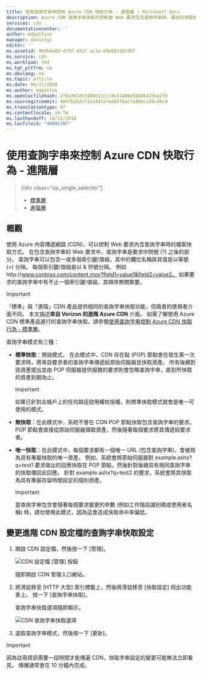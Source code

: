 ```yaml
---
title: 使用查詢字串來控制 Azure CDN 快取行為 - 進階層 | Microsoft Docs
description: Azure CDN 查詢字串快取可控制當 Web 要求包含查詢字串時，要如何快取檔案。 本文說明「來自 Verizon 的進階 Azure CDN」產品中的查詢字串快取。
services: cdn
documentationcenter: ''
author: mdgattuso
manager: danielgi
editor: ''
ms.assetid: 99db4a85-4f5f-431f-ac3a-69e05518c997
ms.service: cdn
ms.workload: tbd
ms.tgt_pltfrm: na
ms.devlang: na
ms.topic: article
ms.date: 06/11/2018
ms.author: magattus
ms.openlocfilehash: 2f0a361d53489e22ccc8e41406e5b86b423ea2f6
ms.sourcegitcommit: 4047b262cf2a1441a7ae82f8ac7a80ec148c40c4
ms.translationtype: HT
ms.contentlocale: zh-TW
ms.lasthandoff: 10/11/2018
ms.locfileid: "49091397"
---
```

# <a name="control-azure-cdn-caching-behavior-with-query-strings---premium-tier"></a>使用查詢字串來控制 Azure CDN 快取行為 - 進階層
> [!div class="op_single_selector"]
> * [標準層](cdn-query-string.md)
> * [進階層](cdn-query-string-premium.md)
> 

## <a name="overview"></a>概觀
使用 Azure 內容傳遞網路 (CDN)，可以控制 Web 要求內含查詢字串時的檔案快取方式。 在包含查詢字串的 Web 要求中，查詢字串是要求中問號 (?) 之後的部分。 查詢字串可以包含一或多個索引鍵/值組，其中的欄位名稱與其值是以等號 (=) 分隔。 每個索引鍵/值組是以 & 符號分隔。 例如 http:\//www.contoso.com/content.mov?field1=value1&field2=value2。 如果要求的查詢字串中有不止一個索引鍵/值組，其順序無關緊要。 

> [!IMPORTANT]
> 「標準」與「進階」CDN 產品提供相同的查詢字串快取功能，但兩者的使用者介面不同。 本文描述**來自 Verizon 的進階 Azure CDN** 介面。 如需了解使用 Azure CDN 標準產品進行的查詢字串快取，請參閱[使用查詢字串控制 Azure CDN 快取行為 - 標準層](cdn-query-string.md)。
>


查詢字串模式有三種：

- **標準快取**：預設模式。 在此模式中，CDN 存在點 (POP) 節點會在發生第一次要求時，將來自要求者的查詢字串傳遞給原始伺服器並快取資產。 所有後續對該資產提出並由 POP 伺服器提供服務的要求則會忽略查詢字串，直到所快取的資產到期為止。

    >[!IMPORTANT] 
    > 如果已針對此帳戶上的任何路徑啟用權杖授權，則標準快取模式就會是唯一可使用的模式。 

- **無快取**：在此模式中，系統不會在 CDN POP 節點快取包含查詢字串的要求。 POP 節點會直接從原始伺服器擷取資產，然後隨著每個要求將其傳遞給要求者。

- **唯一快取**：在此模式中，每個要求都有一個唯一 URL (包含查詢字串)，會被視為具有專屬快取的唯一資產。 例如，系統會將原始伺服器對 example.ashx?q=test1 要求做出的回應快取在 POP 節點，然後針對後續具有相同查詢字串的快取傳回此回應。 針對 example.ashx?q=test2 的要求，系統會將其快取為具有專屬存留時間設定的個別資產。
   
    >[!IMPORTANT] 
    > 當查詢字串包含會隨著每個要求變更的參數 (例如工作階段識別碼或使用者名稱) 時，請勿使用此模式，因為這會造成快取命中率偏低。

## <a name="changing-query-string-caching-settings-for-premium-cdn-profiles"></a>變更進階 CDN 設定檔的查詢字串快取設定
1. 開啟 CDN 設定檔，然後按一下 [管理]。
   
    ![CDN 設定檔 [管理] 按鈕](./media/cdn-query-string-premium/cdn-manage-btn.png)
   
    隨即開啟 CDN 管理入口網站。
2. 將滑鼠移至 [HTTP 大型] 索引標籤上，然後將滑鼠移至 [快取設定] 飛出功能表上。 按一下 [查詢字串快取]。
   
    查詢字串快取選項隨即顯示。
   
    ![CDN 查詢字串快取選項](./media/cdn-query-string-premium/cdn-query-string.png)
3. 選取查詢字串模式，然後按一下 [更新]。

> [!IMPORTANT]
> 因為註冊資訊需要一段時間才能傳遍 CDN，快取字串設定的變更可能無法立即看見。 傳播通常會在 10 分鐘內完成。
 

